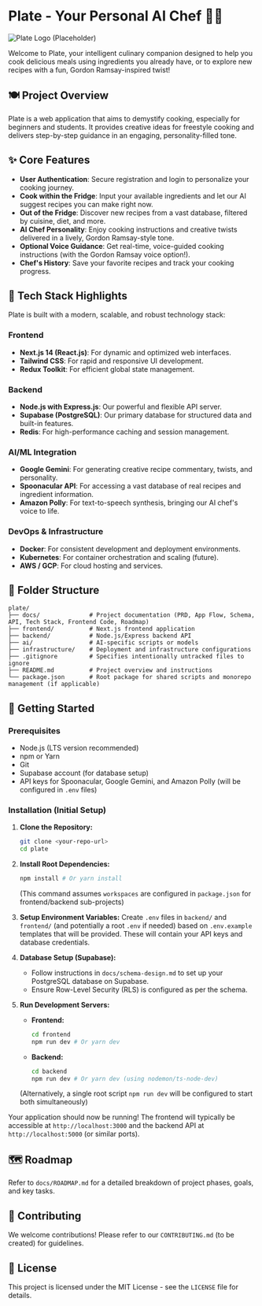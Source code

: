 # Plate - Your Personal AI Chef 👨‍🍳

![Plate Logo (Placeholder)](./docs/assets/plate-logo.png)

Welcome to Plate, your intelligent culinary companion designed to help you cook delicious meals using ingredients you already have, or to explore new recipes with a fun, Gordon Ramsay-inspired twist!

## 🍽️ Project Overview

Plate is a web application that aims to demystify cooking, especially for beginners and students. It provides creative ideas for freestyle cooking and delivers step-by-step guidance in an engaging, personality-filled tone.

## ✨ Core Features

-   **User Authentication**: Secure registration and login to personalize your cooking journey.
-   **Cook within the Fridge**: Input your available ingredients and let our AI suggest recipes you can make right now.
-   **Out of the Fridge**: Discover new recipes from a vast database, filtered by cuisine, diet, and more.
-   **AI Chef Personality**: Enjoy cooking instructions and creative twists delivered in a lively, Gordon Ramsay-style tone.
-   **Optional Voice Guidance**: Get real-time, voice-guided cooking instructions (with the Gordon Ramsay voice option!).
-   **Chef's History**: Save your favorite recipes and track your cooking progress.

## 🚀 Tech Stack Highlights

Plate is built with a modern, scalable, and robust technology stack:

### Frontend
-   **Next.js 14 (React.js)**: For dynamic and optimized web interfaces.
-   **Tailwind CSS**: For rapid and responsive UI development.
-   **Redux Toolkit**: For efficient global state management.

### Backend
-   **Node.js with Express.js**: Our powerful and flexible API server.
-   **Supabase (PostgreSQL)**: Our primary database for structured data and built-in features.
-   **Redis**: For high-performance caching and session management.

### AI/ML Integration
-   **Google Gemini**: For generating creative recipe commentary, twists, and personality.
-   **Spoonacular API**: For accessing a vast database of real recipes and ingredient information.
-   **Amazon Polly**: For text-to-speech synthesis, bringing our AI chef's voice to life.

### DevOps & Infrastructure
-   **Docker**: For consistent development and deployment environments.
-   **Kubernetes**: For container orchestration and scaling (future).
-   **AWS / GCP**: For cloud hosting and services.

## 📂 Folder Structure

```
plate/
├── docs/              # Project documentation (PRD, App Flow, Schema, API, Tech Stack, Frontend Code, Roadmap)
├── frontend/          # Next.js frontend application
├── backend/           # Node.js/Express backend API
├── ai/                # AI-specific scripts or models
├── infrastructure/    # Deployment and infrastructure configurations
├── .gitignore         # Specifies intentionally untracked files to ignore
├── README.md          # Project overview and instructions
└── package.json       # Root package for shared scripts and monorepo management (if applicable)
```

## 🏁 Getting Started

### Prerequisites

-   Node.js (LTS version recommended)
-   npm or Yarn
-   Git
-   Supabase account (for database setup)
-   API keys for Spoonacular, Google Gemini, and Amazon Polly (will be configured in `.env` files)

### Installation (Initial Setup)

1.  **Clone the Repository:**
    ```bash
    git clone <your-repo-url>
    cd plate
    ```

2.  **Install Root Dependencies:**
    ```bash
    npm install # Or yarn install
    ```
    (This command assumes `workspaces` are configured in `package.json` for frontend/backend sub-projects)

3.  **Setup Environment Variables:**
    Create `.env` files in `backend/` and `frontend/` (and potentially a root `.env` if needed) based on `.env.example` templates that will be provided. These will contain your API keys and database credentials.

4.  **Database Setup (Supabase):**
    *   Follow instructions in `docs/schema-design.md` to set up your PostgreSQL database on Supabase.
    *   Ensure Row-Level Security (RLS) is configured as per the schema.

5.  **Run Development Servers:**
    *   **Frontend:**
        ```bash
        cd frontend
        npm run dev # Or yarn dev
        ```
    *   **Backend:**
        ```bash
        cd backend
        npm run dev # Or yarn dev (using nodemon/ts-node-dev)
        ```
    (Alternatively, a single root script `npm run dev` will be configured to start both simultaneously)

Your application should now be running! The frontend will typically be accessible at `http://localhost:3000` and the backend API at `http://localhost:5000` (or similar ports).

## 🗺️ Roadmap

Refer to `docs/ROADMAP.md` for a detailed breakdown of project phases, goals, and key tasks.

## 🤝 Contributing

We welcome contributions! Please refer to our `CONTRIBUTING.md` (to be created) for guidelines.

## 📄 License

This project is licensed under the MIT License - see the `LICENSE` file for details. 